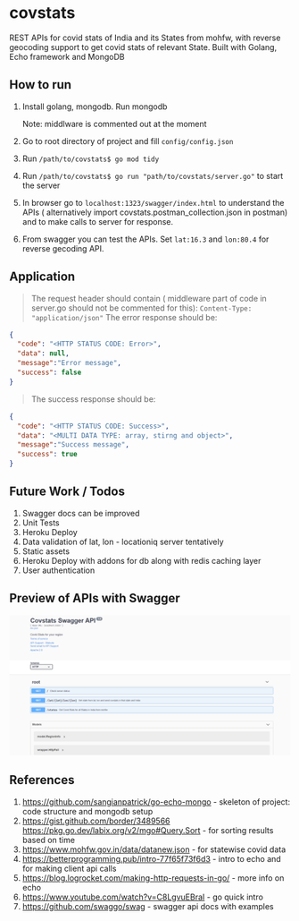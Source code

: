 # covstats

REST APIs for covid stats of India and its States from mohfw,
with reverse geocoding support to get covid stats of relevant 
State. Built with Golang, Echo framework and MongoDB



## How to run

 1. Install golang, mongodb. Run mongodb  

    Note: middlware is commented out at the moment

 2. Go to root directory of project and fill `config/config.json`

 3. Run `/path/to/covstats$ go mod tidy`
 
 4. Run `/path/to/covstats$ go run "path/to/covstats/server.go"` to start the server
 
 5. In browser go to `localhost:1323/swagger/index.html` to understand the APIs ( alternatively import covstats.postman_collection.json
     in postman) and to make calls to server for response.

 6. From swagger you can test the APIs. Set `lat:16.3` and `lon:80.4` for reverse gecoding API.



## Application

>The request header should contain ( middleware part of code in server.go should not be commented for this):
```Content-Type: "application/json"```
>The error response should be:

```json
{
  "code": "<HTTP STATUS CODE: Error>",
  "data": null,
  "message":"Error message",
  "success": false
}
```

>The success response should be:

```json
{
  "code": "<HTTP STATUS CODE: Success>",
  "data": "<MULTI DATA TYPE: array, stirng and object>",
  "message":"Success message",
  "success": true
}
```

## Future Work / Todos

1. Swagger docs can be improved
2. Unit Tests
3. Heroku Deploy
4. Data validation of lat, lon - locationiq server tentatively
5. Static assets
6. Heroku Deploy with addons for db along with redis caching layer
7. User authentication

## Preview of APIs with Swagger

<img src="swagger-preview.PNG" width=800 />

## References

1.  https://github.com/sangianpatrick/go-echo-mongo           -  skeleton of project: code structure and mongodb setup
2.  https://gist.github.com/border/3489566 
    https://pkg.go.dev/labix.org/v2/mgo#Query.Sort            -  for sorting results based on time
3.  https://www.mohfw.gov.in/data/datanew.json                -  for statewise covid data
4.  https://betterprogramming.pub/intro-77f65f73f6d3          -  intro to echo and for making client api calls 
5.  https://blog.logrocket.com/making-http-requests-in-go/    -  more info on echo 
6.  https://www.youtube.com/watch?v=C8LgvuEBraI               -  go quick intro 
7.  https://github.com/swaggo/swag                            -  swagger api docs with examples
